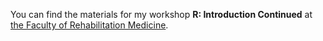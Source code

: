 You can find the materials for my workshop **R: Introduction Continued** at [the Faculty of Rehabilitation Medicine](https://www.ualberta.ca/rehabilitation). 
